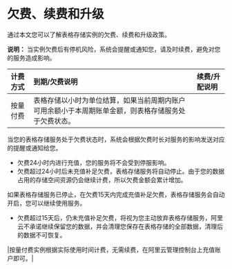 # 欠费、续费和升级

通过本文您可以了解表格存储实例的欠费、续费和升级政策。

**说明：** 当实例欠费后有停机风险，系统会提醒或通知您，请及时续费，避免对您的服务造成影响。

|计费方式|到期/欠费说明|续费/升配说明|
|:---|:------|:------|
|按量付费|表格存储以小时为单位结算，如果当前周期内账户可用余额小于本周期账单金额，则表格存储服务处于欠费状态。

当您的表格存储服务处于欠费状态时，系统会根据欠费时长对服务的影响发送对应的提醒或通知给您。

-   欠费24小时内进行充值，您的服务将不会受到停服影响。
-   欠费超过24小时后未充值补足欠费，表格存储服务将自动停止。由于您的数据占用的存储空间资源仍会继续计费，所以欠费金额会累计增加。

如果表格存储服务已停止，在欠费15天内完成充值补足欠费，表格存储服务会自动开启，您可以继续使用服务。

-   欠费超过15天后，仍未充值补足欠费，将视为您主动放弃表格存储服务，阿里云不承诺继续保留您的数据，并会清理您保存在表格存储的全部数据，清理后的数据不可恢复。

|按量付费实例根据实际使用时间计费，无需续费，在阿里云管理控制台上充值账户即可。|

